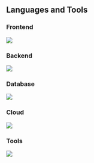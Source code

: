 ## Languages and Tools

### Frontend
<p align="left">
  <a href="https://skillicons.dev">
    <img src="https://skillicons.dev/icons?i=html,css,scss,javascript,typescript,react,tailwind,bootstrap,jquery" />
  </a>
</p>

### Backend
<p align="left">
  <a href="https://skillicons.dev">
    <img src="https://skillicons.dev/icons?i=nodejs,express" />
  </a>
</p>


### Database
<p align="left">
  <a href="https://skillicons.dev">
    <img src="https://skillicons.dev/icons?i=mongodb" />
  </a>
</p>

### Cloud
<p align="left">
  <a href="https://skillicons.dev">
    <img src="https://skillicons.dev/icons?i=firebase,aws" />
  </a>
</p>

### Tools
<p align="left">
  <a href="https://skillicons.dev">
    <img src="https://skillicons.dev/icons?i=git,github,webpack,vscode,postman,jest,babel,linux,bash,vite,pug,npm" />
  </a>
</p>


<!--
![Top Langs](https://github-readme-stats.vercel.app/api/top-langs/?username=dylewskii&theme=dark)
<p><img align="center" src="https://github-readme-streak-stats.herokuapp.com/?user=dylewskii&theme=dark"/></p>
-->
